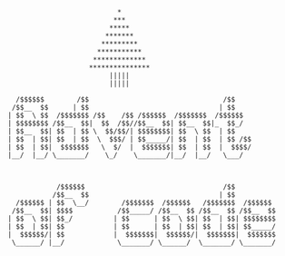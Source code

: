 ```
                           * 
                          *** 
                         *****
                        *******
                       *********
                      ***********
                     *************
                    ***************
                         |||||
                         |||||
     
  /$$$$$$        /$$                                 /$$          
 /$$__  $$      | $$                                | $$          
| $$  \ $$  /$$$$$$$ /$$    /$$ /$$$$$$  /$$$$$$$  /$$$$$$                                        
| $$$$$$$$ /$$__  $$|  $$  /$$//$$__  $$| $$__  $$|_  $$_/        
| $$__  $$| $$  | $$ \  $$/$$/| $$$$$$$$| $$  \ $$  | $$          
| $$  | $$| $$  | $$  \  $$$/ | $$_____/| $$  | $$  | $$ /$$      
| $$  | $$|  $$$$$$$   \  $/  |  $$$$$$$| $$  | $$  |  $$$$/      
|__/  |__/ \_______/    \_/    \_______/|__/  |__/   \___/        
                                                                  
                                                                  
                                                                  
            /$$$$$$                                  /$$          
           /$$__  $$                                | $$          
  /$$$$$$ | $$  \__/        /$$$$$$$  /$$$$$$   /$$$$$$$  /$$$$$$ 
 /$$__  $$| $$$$           /$$_____/ /$$__  $$ /$$__  $$ /$$__  $$
| $$  \ $$| $$_/          | $$      | $$  \ $$| $$  | $$| $$$$$$$$
| $$  | $$| $$            | $$      | $$  | $$| $$  | $$| $$_____/
|  $$$$$$/| $$            |  $$$$$$$|  $$$$$$/|  $$$$$$$|  $$$$$$$
 \______/ |__/             \_______/ \______/  \_______/ \_______/


```
                                                                  
                                                                  






                      
                                                                                                                                    
                                                                                                                                    
